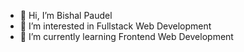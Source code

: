 - 👋 Hi, I’m Bishal Paudel
- 👀 I’m interested in Fullstack Web Development
- 🌱 I’m currently learning Frontend Web Development 

<!---
bishal2023/bishal2023 is a ✨ special ✨ repository because its `README.md` (this file) appears on your GitHub profile.
You can click the Preview link to take a look at your changes.
--->
